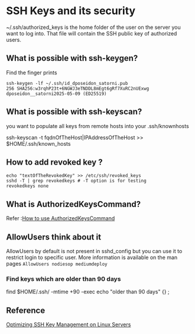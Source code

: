 # SSH Keys and its security

~/.ssh/authorized_keys is the home folder of the user on the server you want to log into.
That file will contain the SSH public key of authorized users.

## What is possible with ssh-keygen?

Find the finger prints

```shell
ssh-keygen -lf ~/.ssh/id_dposeidon_satorni.pub 
256 SHA256:w3rqhP23t+6NGWJ3eTNDDL8mEgt6gRf7XuRC2nUExwg dposeidon__satorni2025-05-09 (ED25519)
```

## What is possible with ssh-keyscan?

you want to populate all keys from remote hosts into your .ssh/knownhosts

ssh-keyscan -t fqdnOfTheHost|IPAddressOfTheHost >> $HOME/.ssh/known_hosts

## How to add revoked key ?

```shell
echo "textOfTheRevokedKey" >> /etc/ssh/revoked_keys
sshd -T | grep revokedkeys # -T option is for testing
revokedkeys none
```

## What is AuthorizedKeysCommand?

Refer :[How to use AuthorizedKeysCommand](https://gist.github.com/sivel/c68f601137ef9063efd7)

## AllowUsers think about it

AllowUsers by default is not present in sshd_config but
you can use it to restrict login to specific user.
More information is available on the man pages
`AllowUsers nodiesop mediumdeploy`

### Find keys which are older than 90 days

find $HOME/.ssh/ -mtime +90 -exec echo "older than 90 days" {} \;

## Reference

[Optimizing SSH Key Management on Linux Servers](https://medium.com/@eren.c.uysal/optimizing-ssh-key-management-on-linux-servers-6a60949486fb#bypass)
